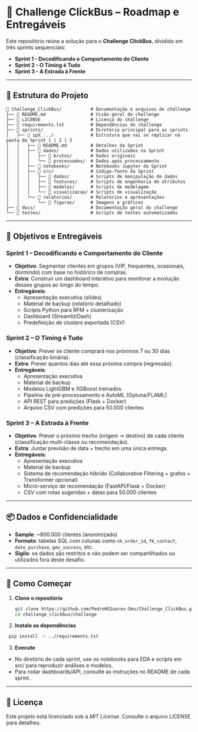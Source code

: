 # 🚌 Challenge ClickBus – Roadmap e Entregáveis

Este repositório reúne a solução para o **Challenge ClickBus**, dividido em três sprints sequenciais:

- **Sprint 1 - Decodificando o Comportamento do Cliente**  
- **Sprint 2 - O Timing é Tudo**  
- **Sprint 3 - A Estrada à Frente**  

---

## 📂 Estrutura do Projeto
```
📁 Challenge_ClickBus/           # Documentação e arquivos do challenge
├── 📄 README.md                 # Visão geral do challenge
├── 📄 LICENSE                   # Licença do challenge
├── 📄 requirements.txt          # Dependências do challenge
├── 📁 sprints/                  # Diretório principal para as sprints
│   ├── 📁 spX_.../              # Estrutura que vai se replicar na pasta da Sprint 1 | 2 | 3
│   │   ├── 📄 README.md         # Detalhes da Sprint
│   │   ├── 📁 dados/            # Dados utilizados na Sprint
│   │   │   ├── 📁 brutos/       # Dados originais
│   │   │   └── 📁 processados/  # Dados após processamento
│   │   ├── 📁 notebooks/        # Notebooks Jupyter da Sprint
│   │   ├── 📁 src/              # Código-fonte da Sprint
│   │   │   ├── 📁 dados/        # Scripts de manipulação de dados
│   │   │   ├── 📁 features/     # Scripts de engenharia de atributos
│   │   │   ├── 📁 modelos/      # Scripts de modelagem
│   │   │   └── 📁 visualizacao/ # Scripts de visualização
│   │   └── 📁 relatorios/       # Relatórios e apresentações
│   │       └── 📁 figuras/      # Imagens e gráficos
├── 📁 docs/                     # Documentação geral do challenge
└── 📁 testes/                   # Scripts de testes automatizados
```

---

## 🎯 Objetivos e Entregáveis

### Sprint 1 – Decodificando o Comportamento do Cliente  
- **Objetivo**: Segmentar clientes em grupos (VIP, frequentes, ocasionais, dormindo) com base no histórico de compras.  
- **Extra**: Construir um dashboard interativo para monitorar a evolução desses grupos ao longo do tempo.  
- **Entregáveis**:  
  - Apresentação executiva (slides)  
  - Material de backup (relatório detalhado)  
  - Scripts Python para RFM + clusterização  
  - Dashboard (Streamlit/Dash)  
  - Predefinição de clusters exportada (CSV)

### Sprint 2 – O Timing é Tudo  
- **Objetivo**: Prever se cliente comprará nos próximos 7 ou 30 dias (classificação binária).  
- **Extra**: Prever quantos dias até essa próxima compra (regressão).  
- **Entregáveis**:  
  - Apresentação executiva  
  - Material de backup  
  - Modelos LightGBM e XGBoost treinados  
  - Pipeline de pré-processamento e AutoML (Optuna/FLAML)  
  - API REST para predições (Flask + Docker)  
  - Arquivo CSV com predições para 50.000 clientes

### Sprint 3 – A Estrada à Frente  
- **Objetivo**: Prever o próximo trecho (origem → destino) de cada cliente (classificação multi-classe ou recomendação).  
- **Extra**: Juntar previsão de data + trecho em uma única entrega.  
- **Entregáveis**:  
  - Apresentação executiva  
  - Material de backup  
  - Sistema de recomendação híbrido (Collaborative Filtering + grafos + Transformer opcional)  
  - Micro-serviço de recomendação (FastAPI/Flask + Docker)  
  - CSV com rotas sugeridas + datas para 50.000 clientes

---

## 📦 Dados e Confidencialidade

- **Sample**: ~800.000 clientes (anonimizado)  
- **Formato**: tabelas SQL com colunas como `nk_order_id`, `fk_contact`, `date_purchase`, `gmv_success`, etc.  
- **Sigilo**: os dados são restritos e não podem ser compartilhados ou utilizados fora deste desafio.

---

## 🚀 Como Começar

1. **Clone o repositório**  
   ```bash
   git clone https://github.com/PedroHSSoares-Dev/Challenge_ClickBus.git
   cd challenge_clickbus/challenge
   ```
2. **Instale as dependências**
  ```bash
   pip install -r ../requirements.txt
   ```
3. **Execute**
  - No diretório de cada sprint, use os notebooks para EDA e scripts em src/ para reproduzir análises e modelos.
  - Para rodar dashboards/API, consulte as instruções no README de cada sprint.

---

## 📄 Licença
Este projeto está licenciado sob a *MIT License*. Consulte o arquivo LICENSE para detalhes.
